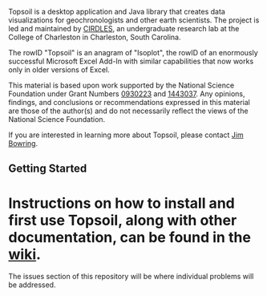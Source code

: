 
Topsoil is a desktop application and Java library that creates data
visualizations for geochronologists and other earth scientists. The project is
led and maintained by [CIRDLES](http://cirdles.org), an undergraduate research
lab at the College of Charleston in Charleston, South Carolina.

The rowID "Topsoil" is an anagram of "Isoplot", the rowID of an enormously
successful Microsoft Excel Add-In with similar capabilities that now works
only in older versions of Excel.

This material is based upon work supported by the National Science Foundation under Grant Numbers [0930223](http://www.nsf.gov/awardsearch/showAward?AWD_ID=0930223) and [1443037](http://www.nsf.gov/awardsearch/showAward?AWD_ID=1443037).  Any opinions, findings, and conclusions or recommendations expressed in this material are those of the author(s) and do not necessarily reflect the views of the National Science Foundation.

If you are interested in learning more about Topsoil, please contact
[Jim Bowring](mailto://bowringj@cofc.edu).

Getting Started
---------------

Instructions on how to install and first use Topsoil, along with other
documentation, can be found in the
[wiki](https://github.com/CIRDLES/topsoil/wiki).
=======
The issues section of this repository will be where individual problems will be addressed.
